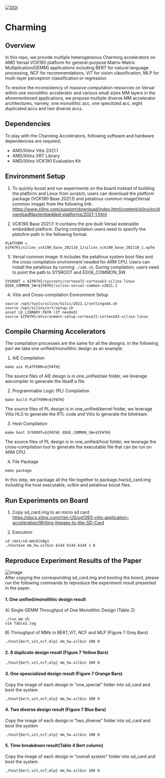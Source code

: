 [![DOI](https://zenodo.org/badge/556002569.svg)](https://zenodo.org/badge/latestdoi/556002569)<br/>
# Charming 
## Overview
In this repo, we provide multiple heterogeneous Charming accelerators on AMD Versal VCK190 platform for general-purpose Matrix-Matrix Multiplication(GEMM) applications including BERT for natural language processing, NCF for recommendations, ViT for vision classification, MLP for multi-layer perceptron classification or regression.

To resolve the inconsistency of massive computation resources on Versal within one monolithic accelerator and various small sizes MM layers in the aforementioned applications, we propose multiple diverse MM accelerator architectures, namely, one monolithic acc, one specilized acc, eight duplicated accs and two diverse accs.

## Dependencies 
To play with the Charming Accelerators, following software and hardware dependencies are required:
+ AMD/Xilinx Vitis 2021.1
+ AMD/Xilinx XRT Library
+ AMD/Xilinx VCK190 Evaluation Kit

## Environment Setup
1. To quickly boost and run experiments on the board instead of building the platform and Linux from scratch, users can download the platform package (VCK190 Base 2021.1) and petalinux common image(Versal common image) from the following link:<br/>
https://www.xilinx.com/support/download/index.html/content/xilinx/en/downloadNav/embedded-platforms/2021-1.html

2. VCK190 Base 2021.1: It contains the pre-built Versal extensible embedded platform. During compilation users need to specify the platofrm path in the following format.<br/> 
```
PLATFORM = ${PATH}/xilinx_vck190_base_202110_1/xilinx_vck190_base_202110_1.xpfm
```

3. Versal common image: It includes the petalinux system boot files and the cross compilation environment needed for ARM CPU. Users can install the petalinux by running ``./sdk.sh``. During compilation, users need to point the path to SYSROOT and EDGE_COMMON_SW.<br/>
```
SYSROOT = ${PATH}/sysroots/cortexa72-cortexa53-xilinx-linux
EDGE_COMMON_SW=${PATH}/xilinx-versal-common-v2021.1
```

4. Vitis and Cross-compilation Environment Setup<br/>
```
source /opt/tools/xilinx/Vitis/2021.1/settings64.sh
source /opt/xilinx/xrt/setup.sh
unset LD_LIBRARY_PATH (If needed)
source ${PATH}/environment-setup-cortexa72-cortexa53-xilinx-linux
```
## Compile Charming Accelerators<br/>
The compilation processes are the same for all the designs. In the following part we take one unified/monolithic design as an example.<br/>
1. AIE Compilation<br/>
```
make aie PLATFORM=${PATH} 
```
The source files of AIE design is in one_unified/aie folder, we leverage aiecompiler to generate the libadf.a file. <br/>

2. Programmable Logic (PL) Compilation<br/>
```
make build PLATFORM=${PATH} 
```
The source files of PL design is in one_unified/kernel folder, we leverage Vitis HLS to generate the RTL code and Vitis to generate the bitstream. <br/>

3. Host Compilation<br/>
```
make host SYSROOT=${PATH} EDGE_COMMON_SW=${PATH}
```
The source files of PL design is in one_unified/host folder, we leverage the cross-compilation tool to generate the executable file that can be run on ARM CPU.<br/>

4. File Package<br/>
```
make package
```
In this step, we package all the file together to package.hw/sd_card.img including the host executable, xclbin and petalinux boost files.<br/>

## Run Experiments on Board<br/>
1. Copy sd_card.img to an micro sd card<br/>
https://docs.xilinx.com/r/en-US/ug1393-vitis-application-acceleration/Writing-Images-to-the-SD-Card

2. Execution<br/>
```
cd /mnt/sd-mmcblk0p1
./hostexe mm_hw.xclbin 6144 6144 6144 1 0
```
## Reproduce Experiment Results of the Paper<br/>
![image](https://user-images.githubusercontent.com/77606152/197424370-bc03e3f3-cc04-4876-85ec-a59a006b7319.png)<br/>
After copying the corresponding sd_card.img and booting the board, please run the following commands to reproduce the experiment result presented in the paper. <br/>

#### 1. One unified/monolithic design result<br/>
A) Single GEMM Throughput of One Monolithic Design (Table 2)<br/>
```
./run_mm.sh
vim Table2.log
```

B) Throughput of MMs in BERT,ViT, NCF and MLP (Figure 7 Grey Bars)<br/>
```
./host{bert,vit,ncf,mlp} mm_hw.xclbin 100 0
```

#### 2. 8 duplicate design result (Figure 7 Yellow Bars)<br/>
```
./host{bert,vit,ncf,mlp} mm_hw.xclbin 100 0
```

#### 3. One speacialized design result (Figure 7 Orange Bars)<br/>
Copy the image of each design in "one_special" folder into sd_card and boot the system<br/>
```
./host{bert,vit,ncf,mlp} mm_hw.xclbin 100 0
```

#### 4. Two diverse design result (Figure 7 Blue Bars)<br/>
Copy the image of each design in "two_diverse" folder into sd_card and boot the system<br/>
```
./host{bert,vit,ncf,mlp} mm_hw.xclbin 100 0
```

#### 5. Time breakdown result(Table 4 Bert column)<br/>
Copy the image of each design in "overall system" folder into sd_card and boot the system<br/>
```
./host{bert,vit,ncf,mlp} mm_hw.xclbin 100 0
```
